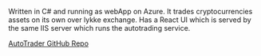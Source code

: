 ---
---

Written in C# and running as webApp on Azure. It trades cryptocurrencies assets on its own over lykke exchange.
Has a React UI which is served by the same IIS server which runs the autotrading service. 

[AutoTrader GitHub Repo](https://github.com/joelnewcom/AutoTrader)
 